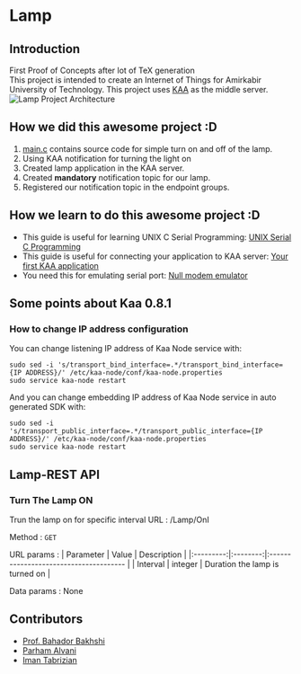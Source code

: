 # Lamp
## Introduction
First Proof of Concepts after lot of TeX generation  
This project is intended to create an Internet of Things for Amirkabir University of Technology. This project uses [KAA](https://kaaproject.org) as the middle server.
![Lamp Project Architecture](http://www.googledrive.com/host/0B33KzMHyLoH2eVNHWFJZdmthOVk/Lamp-Architecture.jpg)

## How we did this awesome project :D
1. [main.c](Lamp-RPi/src/main.c) contains source code for simple turn on and off of the lamp.
2. Using KAA notification for turning the light on
  1. Created lamp application in the KAA server.
  2. Created **mandatory** notification topic for our lamp.
  3. Registered our notification topic in the endpoint groups.

## How we learn to do this awesome project :D
* This guide is useful for learning UNIX C Serial Programming: [UNIX Serial C Programming](https://www.cmrr.umn.edu/~strupp/serial.html)
* This guide is useful for connecting your application to KAA server: [Your first KAA application](https://docs.kaaproject.org/display/KAA/Your+first+Kaa+application)
* You need this for emulating serial port: [Null modem emulator](https://github.com/freemed/tty0tty)

## Some points about Kaa 0.8.1
### How to change IP address configuration
You can change listening IP address of Kaa Node service with:
```shell
sudo sed -i 's/transport_bind_interface=.*/transport_bind_interface={IP ADDRESS}/' /etc/kaa-node/conf/kaa-node.properties
sudo service kaa-node restart
```
And you can change embedding IP address of Kaa Node service in auto generated SDK with:
```shell
sudo sed -i 's/transport_public_interface=.*/transport_public_interface={IP ADDRESS}/' /etc/kaa-node/conf/kaa-node.properties
sudo service kaa-node restart
```

## Lamp-REST API
### Turn The Lamp ON
Trun the lamp on for specific interval
URL
: /Lamp/OnI

Method
: `GET`

URL params
:
| Parameter |   Value  |              Description               |
|:---------:|:--------:|:-------------------------------------- |
|  Interval |  integer | Duration the lamp is turned on         |

Data params
: None

## Contributors
* [Prof. Bahador Bakhshi](http://ceit.aut.ac.ir/~bakhshis/)
* [Parham Alvani](http://1995parham.github.io/)
* [Iman Tabrizian](https://github.com/Tabrizian)
